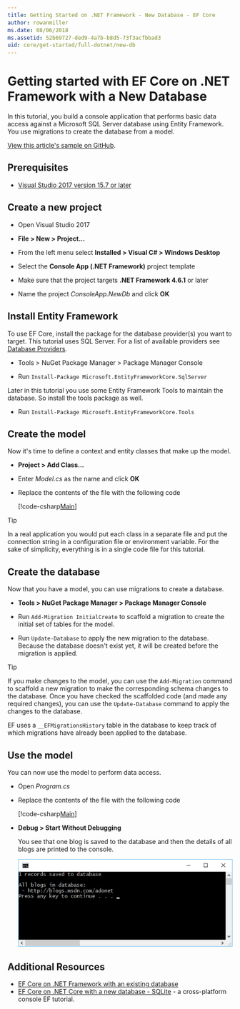 ```yaml
---
title: Getting Started on .NET Framework - New Database - EF Core
author: rowanmiller
ms.date: 08/06/2018
ms.assetid: 52b69727-ded9-4a7b-b8d5-73f3acfbbad3
uid: core/get-started/full-dotnet/new-db
---
```


# Getting started with EF Core on .NET Framework with a New Database

In this tutorial, you build a console application that performs basic data access against a Microsoft SQL Server database using Entity Framework. You use migrations to create the database from a model.

[View this article's sample on GitHub](https://github.com/aspnet/EntityFramework.Docs/tree/master/samples/core/GetStarted/FullNet/ConsoleApp.NewDb).

## Prerequisites

* [Visual Studio 2017 version 15.7 or later](https://www.visualstudio.com/downloads/)

## Create a new project

* Open Visual Studio 2017

* **File > New > Project...**

* From the left menu select **Installed > Visual C# > Windows Desktop**

* Select the **Console App (.NET Framework)** project template

* Make sure that the project targets **.NET Framework 4.6.1** or later

* Name the project *ConsoleApp.NewDb* and click **OK**

## Install Entity Framework

To use EF Core, install the package for the database provider(s) you want to target. This tutorial uses SQL Server. For a list of available providers see [Database Providers](../../providers/index.md).

* Tools > NuGet Package Manager > Package Manager Console

* Run `Install-Package Microsoft.EntityFrameworkCore.SqlServer`

Later in this tutorial you use some Entity Framework Tools to maintain the database. So install the tools package as well.

* Run `Install-Package Microsoft.EntityFrameworkCore.Tools`

## Create the model

Now it's time to define a context and entity classes that make up the model.

* **Project > Add Class...**

* Enter *Model.cs* as the name and click **OK**

* Replace the contents of the file with the following code

  [!code-csharp[Main](../../../../samples/core/GetStarted/FullNet/ConsoleApp.NewDb/Model.cs)] 

> [!TIP]  
> In a real application you would put each class in a separate file and put the connection string in a configuration file or environment variable. For the sake of simplicity, everything is in a single code file for this tutorial.

## Create the database

Now that you have a model, you can use migrations to create a database.

* **Tools > NuGet Package Manager > Package Manager Console**

* Run `Add-Migration InitialCreate` to scaffold a migration to create the initial set of tables for the model.

* Run `Update-Database` to apply the new migration to the database. Because the database doesn't exist yet, it will be created before the migration is applied.

> [!TIP]  
> If you make changes to the model, you can use the `Add-Migration` command to scaffold a new migration to make the corresponding schema changes to the database. Once you have checked the scaffolded code (and made any required changes), you can use the `Update-Database` command to apply the changes to the database.
>
> EF uses a `__EFMigrationsHistory` table in the database to keep track of which migrations have already been applied to the database.

## Use the model

You can now use the model to perform data access.

* Open *Program.cs*

* Replace the contents of the file with the following code

  [!code-csharp[Main](../../../../samples/core/GetStarted/FullNet/ConsoleApp.NewDb/Program.cs)]

* **Debug > Start Without Debugging**

  You see that one blog is saved to the database and then the details of all blogs are printed to the console.

  ![image](_static/output-new-db.png)

## Additional Resources

* [EF Core on .NET Framework with an existing database](xref:core/get-started/full-dotnet/existing-db)
* [EF Core on .NET Core with a new database - SQLite](xref:core/get-started/netcore/new-db-sqlite) -  a cross-platform console EF tutorial.
